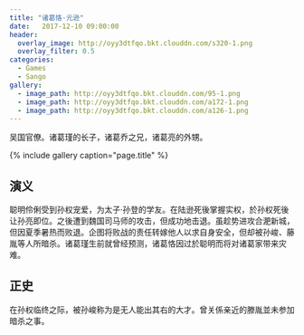 ```yaml
---
title: "诸葛恪·元逊"
date:   2017-12-10 09:00:00
header:
  overlay_image: http://oyy3dtfqo.bkt.clouddn.com/s320-1.png
  overlay_filter: 0.5
categories:
  - Games
  - Sango
gallery:
  - image_path: http://oyy3dtfqo.bkt.clouddn.com/95-1.png
  - image_path: http://oyy3dtfqo.bkt.clouddn.com/a172-1.png
  - image_path: http://oyy3dtfqo.bkt.clouddn.com/a126-1.png
---
```


吴国官僚。诸葛瑾的长子，诸葛乔之兄，诸葛亮的外甥。

{% include gallery caption="page.title" %}

## 演义

聪明伶俐受到孙权宠爱，为太子·孙登的学友。在陆逊死後掌握实权，於孙权死後让孙亮即位。之後遭到魏国司马师的攻击，但成功地击退。虽趁势进攻合淝新城，但因夏季暑热而败退。企图将败战的责任转嫁他人以求自身安全，但却被孙峻、藤胤等人所暗杀。诸葛瑾生前就曾经预测，诸葛恪因过於聪明而将对诸葛家带来灾难。

## 正史

在孙权临终之际，被孙峻称为是无人能出其右的大才。曾关係亲近的滕胤並未参加暗杀之事。